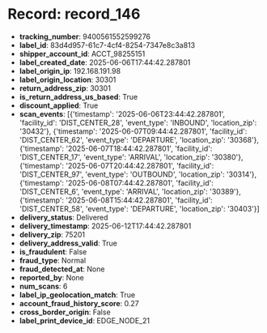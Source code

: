 # Record: record_146

- **tracking_number**: 9400561552599276
- **label_id**: 83d4d957-61c7-4cf4-8254-7347e8c3a813
- **shipper_account_id**: ACCT_98255151
- **label_created_date**: 2025-06-06T17:44:42.287801
- **label_origin_ip**: 192.168.191.98
- **label_origin_location**: 30301
- **return_address_zip**: 30301
- **is_return_address_us_based**: True
- **discount_applied**: True
- **scan_events**: [{'timestamp': '2025-06-06T23:44:42.287801', 'facility_id': 'DIST_CENTER_28', 'event_type': 'INBOUND', 'location_zip': '30432'}, {'timestamp': '2025-06-07T09:44:42.287801', 'facility_id': 'DIST_CENTER_62', 'event_type': 'DEPARTURE', 'location_zip': '30368'}, {'timestamp': '2025-06-07T18:44:42.287801', 'facility_id': 'DIST_CENTER_17', 'event_type': 'ARRIVAL', 'location_zip': '30380'}, {'timestamp': '2025-06-07T20:44:42.287801', 'facility_id': 'DIST_CENTER_97', 'event_type': 'OUTBOUND', 'location_zip': '30314'}, {'timestamp': '2025-06-08T07:44:42.287801', 'facility_id': 'DIST_CENTER_6', 'event_type': 'ARRIVAL', 'location_zip': '30389'}, {'timestamp': '2025-06-08T15:44:42.287801', 'facility_id': 'DIST_CENTER_58', 'event_type': 'DEPARTURE', 'location_zip': '30403'}]
- **delivery_status**: Delivered
- **delivery_timestamp**: 2025-06-12T17:44:42.287801
- **delivery_zip**: 75201
- **delivery_address_valid**: True
- **is_fraudulent**: False
- **fraud_type**: Normal
- **fraud_detected_at**: None
- **reported_by**: None
- **num_scans**: 6
- **label_ip_geolocation_match**: True
- **account_fraud_history_score**: 0.27
- **cross_border_origin**: False
- **label_print_device_id**: EDGE_NODE_21